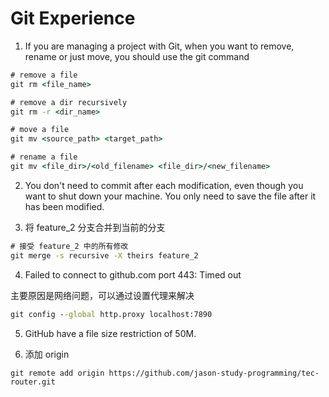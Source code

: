 # Git Experience

1. If you are managing a project with Git, when you want to remove, rename or just move, you should use the git command

```cmd
# remove a file
git rm <file_name>

# remove a dir recursively
git rm -r <dir_name>

# move a file
git mv <source_path> <target_path>

# rename a file
git mv <file_dir>/<old_filename> <file_dir>/<new_filename>
```



2. You don't need to commit after each modification, even though you want to shut down your machine. You only need to save the file after it has been modified.

   

3. 将 feature_2 分支合并到当前的分支

```cmd
# 接受 feature_2 中的所有修改
git merge -s recursive -X theirs feature_2
```



4. Failed to connect to github.com port 443: Timed out

主要原因是网络问题，可以通过设置代理来解决

```cmd
git config --global http.proxy localhost:7890
```



5. GitHub have a file size restriction of 50M.

6. 添加 origin

```
git remote add origin https://github.com/jason-study-programming/tec-router.git
```

